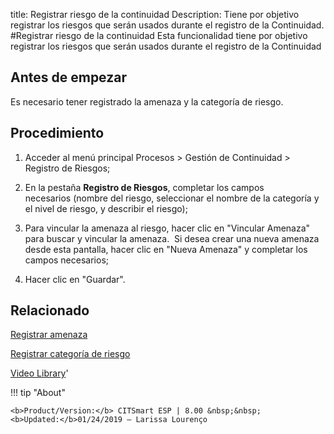 title:  Registrar riesgo de la continuidad
Description: Tiene por objetivo registrar los riesgos que serán usados durante el registro de la Continuidad.
#Registrar riesgo de la continuidad
Esta funcionalidad tiene por objetivo registrar los riesgos que serán usados durante el registro de la Continuidad

Antes de empezar
----------------

Es necesario tener registrado la amenaza y la categoría de riesgo.

Procedimiento
-------------

1.  Acceder al menú principal Procesos \> Gestión de Continuidad \> Registro de
    Riesgos;

2.  En la pestaña **Registro de Riesgos**, completar los campos
    necesarios (nombre del riesgo, seleccionar el nombre de la categoría y
    el nivel de riesgo, y describir el riesgo);

3.  Para vincular la amenaza al riesgo, hacer clic en "Vincular Amenaza" para
    buscar y vincular la amenaza.  Si desea crear una nueva amenaza desde esta
    pantalla, hacer clic en "Nueva Amenaza" y completar los campos necesarios;

4.  Hacer clic en "Guardar".

Relacionado
----------------

[Registrar amenaza](/es-es/citsmart-esp-8/processes/continuity/use/register-threat.html)

[Registrar categoría de riesgo](/es-es/citsmart-esp-8/processes/continuity/use/risk-category.html)

<i class='fa fa-youtube-play  fa-2x' style='color:#97ce17;vertical-align: middle;'> </i> [Video Library](https://www.youtube.com/playlist?list=PLB5qK2uzf2RMHcgQuDIzcuLqoHXYfihz1)'

!!! tip "About"

    <b>Product/Version:</b> CITSmart ESP | 8.00 &nbsp;&nbsp;
    <b>Updated:</b>01/24/2019 – Larissa Lourenço
